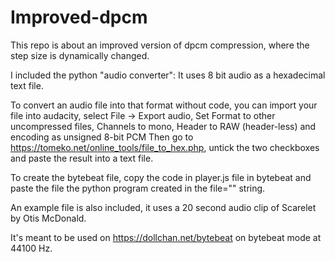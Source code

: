 # Improved-dpcm

This repo is about an improved version of dpcm compression, where the step size is dynamically changed.

I included the python "audio converter":
It uses 8 bit audio as a hexadecimal text file.

To convert an audio file into that format without code, you can import your file into audacity, select File -> Export audio,
Set Format to other uncompressed files, Channels to mono, Header to RAW (header-less) and encoding as unsigned 8-bit PCM
Then go to https://tomeko.net/online_tools/file_to_hex.php, untick the two checkboxes and paste the result into a text file.

To create the bytebeat file, copy the code in player.js file in bytebeat and paste the file the python program created in the file="" string.


An example file is also included, it uses a 20 second audio clip of Scarelet by Otis McDonald.

It's meant to be used on https://dollchan.net/bytebeat on bytebeat mode at 44100 Hz.
